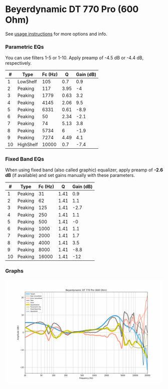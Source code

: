 # Beyerdynamic DT 770 Pro (600 Ohm)
See [usage instructions](https://github.com/jaakkopasanen/AutoEq#usage) for more options and info.

### Parametric EQs
You can use filters 1-5 or 1-10. Apply preamp of -4.5 dB or -4.4 dB, respectively.

|   # | Type      |   Fc (Hz) |    Q |   Gain (dB) |
|-----|-----------|-----------|------|-------------|
|   1 | LowShelf  |       105 | 0.7  |         0.9 |
|   2 | Peaking   |       117 | 3.95 |        -4   |
|   3 | Peaking   |      1779 | 0.63 |         3.2 |
|   4 | Peaking   |      4145 | 2.06 |         9.5 |
|   5 | Peaking   |      6331 | 0.61 |        -8.9 |
|   6 | Peaking   |        50 | 2.34 |        -2.1 |
|   7 | Peaking   |        74 | 5.13 |         3.8 |
|   8 | Peaking   |      5734 | 6    |        -1.9 |
|   9 | Peaking   |      7274 | 4.49 |         4.1 |
|  10 | HighShelf |     10000 | 0.7  |        -7.4 |

### Fixed Band EQs
When using fixed band (also called graphic) equalizer, apply preamp of **-2.6 dB** (if available) and set gains manually with these parameters.

|   # | Type    |   Fc (Hz) |    Q |   Gain (dB) |
|-----|---------|-----------|------|-------------|
|   1 | Peaking |        31 | 1.41 |         0.9 |
|   2 | Peaking |        62 | 1.41 |         1.1 |
|   3 | Peaking |       125 | 1.41 |        -2.7 |
|   4 | Peaking |       250 | 1.41 |         1.1 |
|   5 | Peaking |       500 | 1.41 |        -0   |
|   6 | Peaking |      1000 | 1.41 |         1.1 |
|   7 | Peaking |      2000 | 1.41 |         1.7 |
|   8 | Peaking |      4000 | 1.41 |         3.5 |
|   9 | Peaking |      8000 | 1.41 |        -8.8 |
|  10 | Peaking |     16000 | 1.41 |       -12   |

### Graphs
![](./Beyerdynamic%20DT%20770%20Pro%20(600%20Ohm).png)

